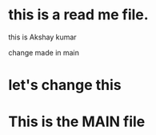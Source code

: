 # this is a read me file.

this is Akshay kumar

change made in main

# let's change this

# This is the MAIN file
